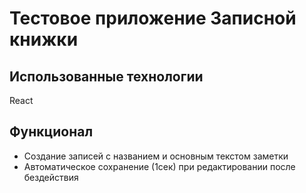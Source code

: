 # Тестовое приложение Записной книжки

## Использованные технологии

React

## Функционал

- Создание записей с названием и основным текстом заметки
- Автоматическое сохранение (1сек) при редактировании после бездействия
